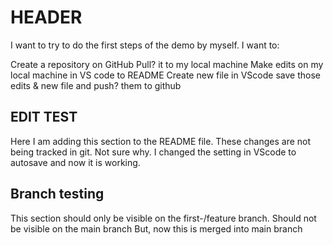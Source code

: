 # HEADER
I want to try to do the first steps of the demo by myself. I want to:

Create a repository on GitHub
Pull? it to my local machine
Make edits on my local machine in VS code to README
Create new file in VScode 
save those edits & new file and push? them to github

## EDIT TEST
Here I am adding this section to the README file.
These changes are not being tracked in git. Not sure why.
I changed the setting in VScode to autosave and now it is working.

## Branch testing
This section should only be visible on the first-/feature branch. Should not be visible on the main branch
But, now this is merged into main branch
